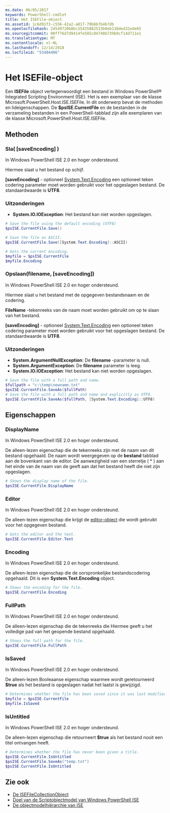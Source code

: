 ```yaml
---
ms.date: 06/05/2017
keywords: PowerShell-cmdlet
title: Het ISEFile-object
ms.assetid: 1c6d91f3-c556-42a2-a017-79b6b7b4b7db
ms.openlocfilehash: 24549720b8bc35435882533b0eb138de432ede65
ms.sourcegitcommit: 00ff76d7d9414fe585c04740b739b9cf14d711e1
ms.translationtype: MT
ms.contentlocale: nl-NL
ms.lasthandoff: 12/14/2018
ms.locfileid: "53404406"
---
```

# <a name="the-isefile-object"></a>Het ISEFile-object

Een **ISEFile** object vertegenwoordigt een bestand in Windows PowerShell® Integrated Scripting Environment (ISE). Het is een exemplaar van de klasse Microsoft.PowerShell.Host.ISE.ISEFile. In dit onderwerp bevat de methoden en lideigenschappen. De **$psISE.CurrentFile** en de bestanden in de verzameling bestanden in een PowerShell-tabblad zijn alle exemplaren van de klasse Microsoft.PowerShell.Host.ISE.ISEFile.

## <a name="methods"></a>Methoden

### <a name="save-saveencoding-"></a>Sla\( \[saveEncoding\] \)

In Windows PowerShell ISE 2.0 en hoger ondersteund.

Hiermee slaat u het bestand op schijf.

**\[saveEncoding\]**  - optioneel [System.Text.Encoding](https://msdn.microsoft.com/library/system.text.encoding.aspx) een optioneel teken codering parameter moet worden gebruikt voor het opgeslagen bestand. De standaardwaarde is **UTF8**.

### <a name="exceptions"></a>Uitzonderingen

- **System.IO.IOException**: Het bestand kan niet worden opgeslagen.

```powershell
# Save the file using the default encoding (UTF8)
$psISE.CurrentFile.Save()

# Save the file as ASCII.
$psISE.CurrentFile.Save([System.Text.Encoding]::ASCII)

# Gets the current encoding.
$myfile = $psISE.CurrentFile
$myfile.Encoding
```

### <a name="saveasfilename-saveencoding"></a>Opslaan\(filename, \[saveEncoding\]\)

In Windows PowerShell ISE 2.0 en hoger ondersteund.

Hiermee slaat u het bestand met de opgegeven bestandsnaam en de codering.

**FileName** -tekenreeks van de naam moet worden gebruikt om op te slaan van het bestand.

**\[saveEncoding\]**  - optioneel [System.Text.Encoding](https://msdn.microsoft.com/library/system.text.encoding.aspx) een optioneel teken codering parameter moet worden gebruikt voor het opgeslagen bestand. De standaardwaarde is **UTF8**.

### <a name="exceptions"></a>Uitzonderingen

- **System.ArgumentNullException**: De **filename** -parameter is null.
- **System.ArgumentException**: De **filename** parameter is leeg.
- **System.IO.IOException**: Het bestand kan niet worden opgeslagen.

```powershell
# Save the file with a full path and name.
$fullpath = "c:\temp\newname.txt"
$psISE.CurrentFile.SaveAs($fullPath)
# Save the file with a full path and name and explicitly as UTF8.
$psISE.CurrentFile.SaveAs($fullPath, [System.Text.Encoding]::UTF8)
```

## <a name="properties"></a>Eigenschappen

### <a name="displayname"></a>DisplayName

In Windows PowerShell ISE 2.0 en hoger ondersteund.

De alleen-lezen eigenschap die de tekenreeks zijn met de naam van dit bestand opgehaald. De naam wordt weergegeven op de **bestand** tabblad aan de bovenkant van de editor. De aanwezigheid van een sterretje \( \* \) aan het einde van de naam van de geeft aan dat het bestand heeft die niet zijn opgeslagen.

```powershell
# Shows the display name of the file.
$psISE.CurrentFile.DisplayName
```

### <a name="editor"></a>Editor

In Windows PowerShell ISE 2.0 en hoger ondersteund.

De alleen-lezen eigenschap die krijgt de [editor-object](The-ISEEditor-Object.md) die wordt gebruikt voor het opgegeven bestand.

```powershell
# Gets the editor and the text.
$psISE.CurrentFile.Editor.Text
```

### <a name="encoding"></a>Encoding

In Windows PowerShell ISE 2.0 en hoger ondersteund.

De alleen-lezen eigenschap die de oorspronkelijke bestandscodering opgehaald. Dit is een **System.Text.Encoding** object.

```powershell
# Shows the encoding for the file.
$psISE.CurrentFile.Encoding
```

### <a name="fullpath"></a>FullPath

In Windows PowerShell ISE 2.0 en hoger ondersteund.

De alleen-lezen eigenschap die de tekenreeks die Hiermee geeft u het volledige pad van het geopende bestand opgehaald.

```powershell
# Shows the full path for the file.
$psISE.CurrentFile.FullPath
```

### <a name="issaved"></a>IsSaved

In Windows PowerShell ISE 2.0 en hoger ondersteund.

De alleen-lezen Booleaanse eigenschap waarmee wordt geretourneerd **$true** als het bestand is opgeslagen nadat het laatst is gewijzigd.

```powershell
# Determines whether the file has been saved since it was last modified.
$myfile = $psISE.CurrentFile
$myfile.IsSaved
```

### <a name="isuntitled"></a>IsUntitled

In Windows PowerShell ISE 2.0 en hoger ondersteund.

De alleen-lezen eigenschap die retourneert **$true** als het bestand nooit een titel ontvangen heeft.

```powershell
# Determines whether the file has never been given a title.
$psISE.CurrentFile.IsUntitled
$psISE.CurrentFile.SaveAs("temp.txt")
$psISE.CurrentFile.IsUntitled
```

## <a name="see-also"></a>Zie ook

- [De ISEFileCollectionObject](The-ISEFileCollection-Object.md)
- [Doel van de Scriptobjectmodel van Windows PowerShell ISE](Purpose-of-the-Windows-PowerShell-ISE-Scripting-Object-Model.md)
- [De objectmodelhiërarchie van ISE](The-ISE-Object-Model-Hierarchy.md)